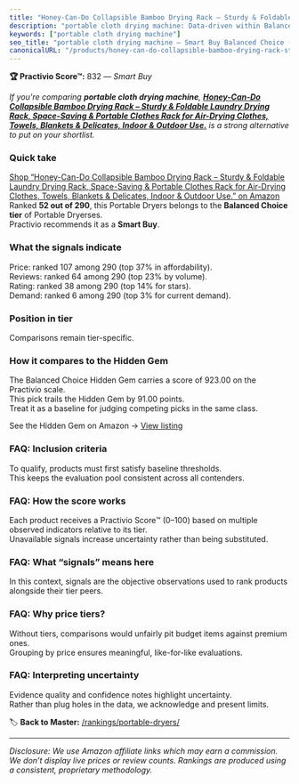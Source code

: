 ```yaml
---
title: "Honey-Can-Do Collapsible Bamboo Drying Rack – Sturdy & Foldable Laundry Drying Rack, Space-Saving & Portable Clothes Rack for Air-Drying Clothes, Towels, Blankets & Delicates, Indoor & Outdoor Use."
description: "portable cloth drying machine: Data-driven within Balanced Choice ranking using the Practivio Score™. Positioned by quality, value, demand, findability, moment…"
keywords: ["portable cloth drying machine"]
seo_title: "portable cloth drying machine — Smart Buy Balanced Choice (2025)"
canonicalURL: "/products/honey-can-do-collapsible-bamboo-drying-rack-sturdy-foldable-laundry-drying-rack-space-saving-portable-clothes-rack-for-air-drying-clothes-towels-blankets-delicates-indoor-outdoor-use-B0BVRWJJR2/"
---
```


**🏆 Practivio Score™:** 832 — _Smart Buy_


*If you're comparing **portable cloth drying machine**, **[Honey-Can-Do Collapsible Bamboo Drying Rack – Sturdy & Foldable Laundry Drying Rack, Space-Saving & Portable Clothes Rack for Air-Drying Clothes, Towels, Blankets & Delicates, Indoor & Outdoor Use.](https://www.amazon.com/dp/B0BVRWJJR2?tag=practivio-20)** is a strong alternative to put on your shortlist.*
### Quick take
[Shop “Honey-Can-Do Collapsible Bamboo Drying Rack – Sturdy & Foldable Laundry Drying Rack, Space-Saving & Portable Clothes Rack for Air-Drying Clothes, Towels, Blankets & Delicates, Indoor & Outdoor Use.” on Amazon](https://www.amazon.com/dp/B0BVRWJJR2?tag=practivio-20)
Ranked **52 out of 290**, this Portable Dryers belongs to the **Balanced Choice tier** of Portable Dryerses.  
Practivio recommends it as a **Smart Buy**.

### What the signals indicate
Price: ranked 107 among 290 (top 37% in affordability).  
Reviews: ranked 64 among 290 (top 23% by volume).  
Rating: ranked 38 among 290 (top 14% for stars).  
Demand: ranked 6 among 290 (top 3% for current demand).

### Position in tier
Comparisons remain tier-specific.

### How it compares to the Hidden Gem
The Balanced Choice Hidden Gem carries a score of 923.00 on the Practivio scale.  
This pick trails the Hidden Gem by 91.00 points.  
Treat it as a baseline for judging competing picks in the same class.  

See the Hidden Gem on Amazon → [View listing](https://www.amazon.com/dp/B00Q4X2FSM?tag=practivio-20)

### FAQ: Inclusion criteria
To qualify, products must first satisfy baseline thresholds.  
This keeps the evaluation pool consistent across all contenders.

### FAQ: How the score works
Each product receives a Practivio Score™ (0–100) based on multiple observed indicators relative to its tier.  
Unavailable signals increase uncertainty rather than being substituted.

### FAQ: What “signals” means here
In this context, signals are the objective observations used to rank products alongside their tier peers.

### FAQ: Why price tiers?
Without tiers, comparisons would unfairly pit budget items against premium ones.  
Grouping by price ensures meaningful, like-for-like evaluations.

### FAQ: Interpreting uncertainty
Evidence quality and confidence notes highlight uncertainty.  
Rather than plug holes in the data, we acknowledge and present limits.


🏷️ **Back to Master:** [/rankings/portable-dryers/](/rankings/portable-dryers/)

---
_Disclosure: We use Amazon affiliate links which may earn a commission. We don’t display live prices or review counts. Rankings are produced using a consistent, proprietary methodology._
